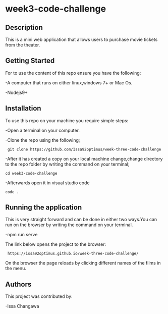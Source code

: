 # week3-code-challenge

## Description
This is a mini web application that allows users to purchase movie tickets from the theater.

## Getting Started
For to use the content of this repo ensure you have the following:

-A computer that runs on either linux,windows 7+ or Mac Os.

-Nodejs9+

## Installation
To use this repo on your machine you require simple steps:

-Open a terminal on your computer.

-Clone the repo using the following;

     git clone https://github.com/Issa92optimus/week-three-code-challenge

-After it has created a copy on your local machine change,change directory to the repo folder by writing the command on your terminal;

    cd week3-code-challenge

-Afterwards open it in visual studio code

    code .

## Running the application
This is very straight forward and can be done in either two ways.You can run on the browser by writing the command on your terminal.

-npm run serve

The link below opens the project to the browser:

     https://issa92optimus.github.io/week-three-code-challenge/

On the browser the page reloads by clicking different names of the films in the menu.

## Authors
This project was contributed by:

 -Issa Changawa